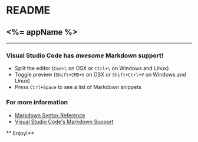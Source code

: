 # README
## <%= appName %> 
-------------------
### Visual Studio Code has *awesome* Markdown support!

* Split the editor (`Cmd+\` on OSX or `Ctrl+\` on Windows and Linux)
* Toggle preview (`Shift+CMD+V` on OSX or `Shift+Ctrl+V` on Windows and Linux)
* Press `Ctrl+Space` to see a list of Markdown snippets

### For more information
* [Markdown Syntax Reference](http://daringfireball.net)
* [Visual Studio Code's Markdown Support](http://code.visualstudio.com/languages/markdown)

** Enjoy!**